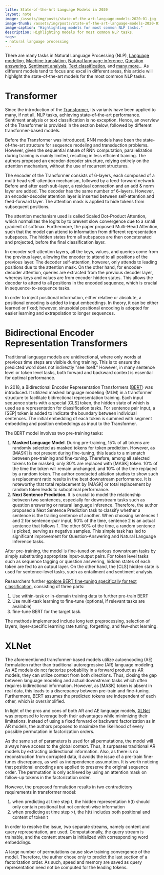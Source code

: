 ```yaml
---
title: State-of-the-Art Language Models in 2020
layout: note
image: /assets/img/posts/state-of-the-art-language-models-2020-01.jpg
image-thumb: /assets/img/posts/state-of-the-art-language-models-2020-01-mini.jpg
image-caption: "Highlighting models for most common NLP tasks."
description: Highlighting models for most common NLP tasks.
tags:
- natural language processing
---
```


There are many tasks in Natural Language Processing (NLP), [Language modeling](https://nlpprogress.com/english/language_modeling.html), [Machine translation](https://nlpprogress.com/english/machine_translation.html), [Natural language inference](https://nlpprogress.com/english/natural_language_inference.html), [Question answering](https://nlpprogress.com/english/question_answering.html), [Sentiment analysis](https://nlpprogress.com/english/sentiment_analysis.html), [Text classification](https://nlpprogress.com/english/text_classification.html), and [many more](https://nlpprogress.com/)… As different models tend to focus and excel in different areas, this article will highlight the state-of-the-art models for the most common NLP tasks.

# Transformer

Since the introduction of the [Transformer](https://arxiv.org/abs/1706.03762), its variants have been applied to many, if not all, NLP tasks, achieving state-of-the-art performance. Sentiment analysis or text classification is no exception. Hence, an overview of the Transformer is provided in the section below, followed by different transformer-based models.

Before the Transformer was introduced, RNN models have been the state-of-the-art structure for sequence modeling and transduction problems. However, given the sequential nature of RNN computation, parallelization during training is mainly limited, resulting in less efficient training. The authors proposed an encoder-decoder structure, relying entirely on the attention mechanism, without the use of recurrent structures.

The encoder of the Transformer consists of 6-layers, each composed of a multi-head self-attention mechanism, followed by a feed-forward network. Before and after each sub-layer, a residual connection and an add & norm layer are added. The decoder has the same number of 6-layers. However, an encoder-decoder attention layer is inserted between self-attention and feed-forward layer. The attention mask is applied to hide tokens from subsequent positions.

The attention mechanism used is called Scaled Dot-Product Attention, which normalizes the logits by to prevent slow convergence due to a small gradient of softmax. Furthermore, the paper proposed Multi-Head Attention, such that the model can attend to information from different representation subspaces. The hidden states from all subspaces are then concatenated and projected, before the final classification layer.

In encoder self-attention layers, all the keys, values, and queries come from the previous layer, allowing the encoder to attend to all positions of the previous layer. The decoder self-attention, however, only attends to leading positions due to the attention mask. On the other hand, for encoder-decoder attention, queries are extracted from the previous decoder layer, whereas keys and values are from encoder hidden states. This allows the decoder to attend to all positions in the encoded sequence, which is crucial in sequence-to-sequence tasks.

In order to inject positional information, either relative or absolute, a positional encoding is added to input embeddings. In theory, it can be either learned or fixed; however, sinusoidal positional encoding is adopted for easier learning and extrapolation to longer sequences.

# Bidirectional Encoder Representation Transformers

Traditional language models are unidirectional, where only words at previous time steps are visible during training. This is to ensure the predicted word does not indirectly “see itself.” However, in many sentence level or token level tasks, both forward and backward context is essential for optimal performance.

In 2018, a Bidirectional Encoder Representation Transformers ([BERT](https://arxiv.org/abs/1810.04805)) was introduced. It utilized masked language modeling (MLM) in a transformer structure to facilitate bidirectional representation training. Each input sequence starts with a special [CLS] token, the hidden state of which is used as a representation for classification tasks. For sentence pair input, a [SEP] token is added to indicate the boundary between individual sentences. The initial embedding of each token is summed with segment embedding and position embeddings as input to the Transformer.

The BERT model involves two pre-training tasks:

1.  **Masked Language Model**. During pre-training, 15% of all tokens are randomly selected as masked tokens for token prediction. However, as [MASK] is not present during fine-tuning, this leads to a mismatch between pre-training and fine-tuning. Therefore, among all selected tokens to be masked, only 80% are replaced with [MASK] token. 10% of the time the token will remain unchanged, and 10% of the time replaced by a random token. The author conducted ablation studies to show such a replacement ratio results in the best downstream performance. It is noteworthy that total replacement by [MASK] or total replacement by random token leads to suboptimal performance.
2.  **Next Sentence Prediction**. It is crucial to model the relationship between two sentences, especially for downstream tasks such as question answering or natural language inference. Therefore, the author proposed a Next Sentence Prediction task to classify whether a sentence is the trailing sentence of another. When choosing sentences 1 and 2 for sentence-pair input, 50% of the time, sentence 2 is an actual sentence that follows 1. The other 50% of the time, a random sentence is picked, serving as negative samples. This simple task has led to significant improvement for Question-Answering and Natural Language Inference tasks.

After pre-training, the model is fine-tuned on various downstream tasks by simply substituting appropriate input-output pairs. For token level tasks such as sequence tagging or question answering, hidden states of each token are fed to an output layer. On the other hand, the [CLS] hidden state is used for sentence-level tasks, such as entailment and sentiment analysis.

Researchers further [explore BERT fine-tuning specifically for text classification](https://arxiv.org/abs/1905.05583), consisting of three parts:

1.  Use within-task or in-domain training data to further pre-train BERT
2.  Use multi-task learning to fine-tune (optional, if relevant tasks are available)
3.  fine-tune BERT for the target task.

The methods implemented include long text preprocessing, selection of layers, layer-specific learning rate tuning, forgetting, and few-shot learning.

# XLNet

The aforementioned transformer-based models utilize autoencoding (AE) formulation rather than traditional autoregressive (AR) language modeling. As AE models do not factorize probability in a forward product as AR models, they can utilize context from both directions. Thus, closing the gap between language modeling and actual downstream tasks which often requires bidirectional information. However, as [MASK] token is absent in real data, this leads to a discrepancy between pre-train and fine-tuning. Furthermore, BERT assumes the predicted tokens are independent of each other, which is oversimplified.

In light of the pros and cons of both AR and AE language models, [XLNet](https://arxiv.org/abs/1906.08237) was proposed to leverage both their advantages while minimizing their limitations. Instead of using a fixed forward or backward factorization as in AR models, the authors proposed to maximize the likelihood of every possible permutation in factorization orders.

As the same set of parameters is used for all permutations, the model will always have access to the global context. Thus, it surpasses traditional AR models by extracting bidirectional information. Also, as there is no reconstruction from corrupted data, it avoids the issue of a pre-train fine-tunes discrepancy, as well as independence assumption. It is worth noticing that positional encodings are applied to preserve the original sequence order. The permutation is only achieved by using an attention mask on follow-up tokens in the factorization order.

However, the proposed formulation results in two contradictory requirements in transformer model:

1.  when predicting at time step t, the hidden representation h(t) should only contain positional but not content-wise information
2.  when predicting at time step >t, the h(t) includes both positional and content of token t

In order to resolve the issue, two separate streams, namely content and query representation, are used. Computationally, the query stream is trainable, and the content stream is initialized with corresponding word embeddings.

A large number of permutations cause slow training convergence of the model. Therefore, the author chose only to predict the last section of a factorization order. As such, speed and memory are saved as query representation need not be computed for the leading tokens.